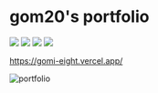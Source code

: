 # gom20's portfolio
<img src="https://img.shields.io/badge/React-61DAFB?style=flat&logo=React&logoColor=black"/> <img src="https://img.shields.io/badge/CSS3-1572B6?style=flat&logo=CSS3&logoColor=white"/>
 <img src="https://img.shields.io/badge/Next.js-000000?style=flat&logo=Next.js&logoColor=white"/> <img src="https://img.shields.io/badge/Vercel-000000?style=flat&logo=Vercel&logoColor=white"/>
 
https://gomi-eight.vercel.app/

![portfolio](https://user-images.githubusercontent.com/7158623/219596618-0409ef6e-3e92-4d25-b61b-7d0362e7dada.PNG)
